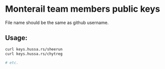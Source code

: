 # Monterail team members public keys

File name should be the same as github username.

## Usage:

```bash
curl keys.hussa.rs/sheerun
curl keys.hussa.rs/chytreg

# etc.
```
